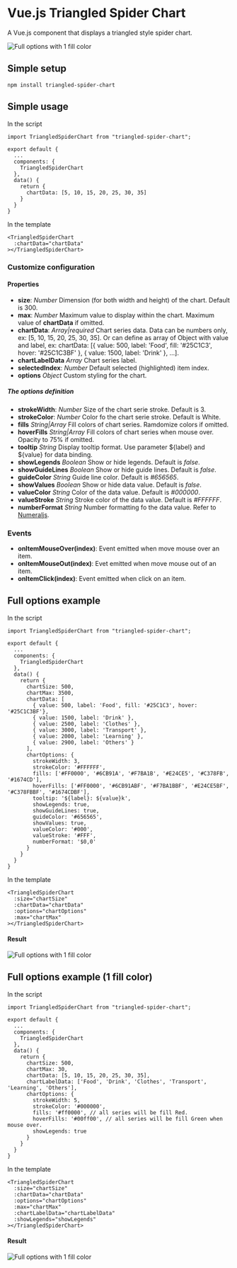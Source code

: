 # Vue.js Triangled Spider Chart
A Vue.js component that displays a triangled style spider chart.

![Full options with 1 fill color](https://raw.githubusercontent.com/dproasia/triangled-spider-chart/master/resources/full_options_1.png)

## Simple setup
```
npm install triangled-spider-chart
```

## Simple usage
In the script
```
import TriangledSpiderChart from "triangled-spider-chart";

export default {
  ...
  components: {
    TriangledSpiderChart
  },
  data() {
    return {
      chartData: [5, 10, 15, 20, 25, 30, 35]
    }
  }
}
```
In the template
```
<TriangledSpiderChart
  :chartData="chartData"
></TriangledSpiderChart>
```

### Customize configuration
#### Properties
- **size**: *Number* Dimension (for both width and height) of the chart. Default is 300.
- **max**: *Number* Maximum value to display within the chart. Maximum value of **chartData** if omitted.
- **chartData**: *Array|required* Chart series data. Data can be numbers only, ex: [5, 10, 15, 20, 25, 30, 35]. Or can define as array of Object with value and label, ex: chartData: [{ value: 500, label: 'Food', fill: '#25C1C3', hover: '#25C1C3BF' }, { value: 1500, label: 'Drink' }, ...].
- **chartLabelData** *Array* Chart series label.
- **selectedIndex**: *Number* Default selected (highlighted) item index.
- **options** *Object* Custom styling for the chart.

##### The options definition
- **strokeWidth**: *Number* Size of the chart serie stroke. Default is 3.
- **strokeColor**: *Number* Color fo the chart serie stroke. Default is White.
- **fills** *String|Array* Fill colors of chart series. Ramdomize colors if omitted.
- **hoverFills** *String|Array* Fill colors of chart series when mouse over. Opacity to 75% if omitted.
- **tooltip** *String* Display tooltip format. Use parameter ${label} and ${value} for data binding.
- **showLegends** *Boolean* Show or hide legends. Default is *false*.
- **showGuideLines** *Boolean* Show or hide guide lines. Default is *false*.
- **guideColor** *String* Guide line color. Default is *#656565*.
- **showValues** *Boolean* Show or hide data value. Default is *false*.
- **valueColor** *String* Color of the data value. Default is *#000000*.
- **valueStroke** *String* Stroke color of the data value. Default is *#FFFFFF*.
- **numberFormat** *String* Number formatting fo the data value. Refer to [Numeraljs](http://numeraljs.com/#format).

### Events
- **onItemMouseOver(index)**: Event emitted when move mouse over an item.
- **onItemMouseOut(index)**: Evet emitted when move mouse out of an item.
- **onItemClick(index)**: Event emitted when click on an item.

## Full options example
In the script
```
import TriangledSpiderChart from "triangled-spider-chart";

export default {
  ...
  components: {
    TriangledSpiderChart
  },
  data() {
    return {
      chartSize: 500,
      chartMax: 3500,
      chartData: [
        { value: 500, label: 'Food', fill: '#25C1C3', hover: '#25C1C3BF'},
        { value: 1500, label: 'Drink' },
        { value: 2500, label: 'Clothes' },
        { value: 3000, label: 'Transport' },
        { value: 2000, label: 'Learning' },
        { value: 2900, label: 'Others' }
      ],
      chartOptions: {
        strokeWidth: 3,
        strokeColor: '#FFFFFF',
        fills: ['#FF0000', '#6CB91A', '#F7BA1B', '#E24CE5', '#C378FB', '#1674CD'],
        hoverFills: ['#FF0000', '#6CB91ABF', '#F7BA1BBF', '#E24CE5BF', '#C378FBBF', '#1674CDBF'],
        tooltip: '${label}: ${value}k',
        showLegends: true,
        showGuideLines: true,
        guideColor: '#656565',
        showValues: true,
        valueColor: '#000',
        valueStroke: '#FFF',
        numberFormat: '$0,0'
      }
    }
  }
}
```
In the template
```
<TriangledSpiderChart
  :size="chartSize"
  :chartData="chartData"
  :options="chartOptions"
  :max="chartMax"
></TriangledSpiderChart>
```

#### Result
![Full options with 1 fill color](https://raw.githubusercontent.com/dproasia/triangled-spider-chart/master/resources/full_options_1.png)

## Full options example (1 fill color)
In the script
```
import TriangledSpiderChart from "triangled-spider-chart";

export default {
  ...
  components: {
    TriangledSpiderChart
  },
  data() {
    return {
      chartSize: 500,
      chartMax: 30,
      chartData: [5, 10, 15, 20, 25, 30, 35],
      chartLabelData: ['Food', 'Drink', 'Clothes', 'Transport', 'Learning', 'Others'],
      chartOptions: {
        strokeWidth: 5,
        strokeColor: '#000000',
        fills: '#ff0000', // all series will be fill Red.
        hoverFills: '#00ff00', // all series will be fill Green when mouse over.
        showLegends: true
      }
    }
  }
}
```
In the template
```
<TriangledSpiderChart
  :size="chartSize"
  :chartData="chartData"
  :options="chartOptions"
  :max="chartMax"
  :chartLabelData="chartLabelData"
  :showLegends="showLegends"
></TriangledSpiderChart>
```

#### Result
![Full options with 1 fill color](https://raw.githubusercontent.com/dproasia/triangled-spider-chart/master/resources/full_options_1_a.png)
